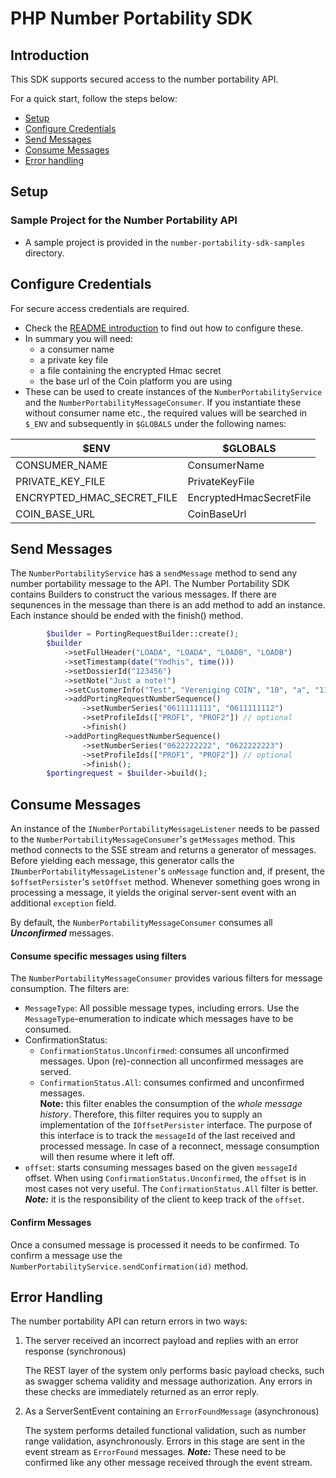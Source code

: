 # PHP Number Portability SDK

## Introduction

This SDK supports secured access to the number portability API.

For a quick start, follow the steps below:
* [Setup](#setup)
* [Configure Credentials](#configure-credentials)
* [Send Messages](#send-messages)
* [Consume Messages](#consume-messages)
* [Error handling](#error-handling)


## Setup

### Sample Project for the Number Portability API
- A sample project is provided in the `number-portability-sdk-samples` directory.


## Configure Credentials

For secure access credentials are required.
- Check the [README introduction](../README.md#introduction) to find out how to configure these.
- In summary you will need:
    - a consumer name
    - a private key file
    - a file containing the encrypted Hmac secret
    - the base url of the Coin platform you are using
- These can be used to create instances of the `NumberPortabilityService` and the `NumberPortabilityMessageConsumer`.
If you instantiate these without consumer name etc., the required values will be searched in `$_ENV` and subsequently in `$GLOBALS`
under the following names:

| $ENV | $GLOBALS |
|---|---|
| CONSUMER_NAME | ConsumerName |
| PRIVATE_KEY_FILE | PrivateKeyFile |
| ENCRYPTED_HMAC_SECRET_FILE | EncryptedHmacSecretFile |
| COIN_BASE_URL | CoinBaseUrl |


## Send Messages

The `NumberPortabilityService` has a `sendMessage` method to send any number portability message to the API. The Number Portability SDK contains Builders to construct the various messages. If there are sequnences in the message
than there is an add method to add an instance. Each instance should be ended with the finish() method.

```php
        $builder = PortingRequestBuilder::create();
        $builder
            ->setFullHeader("LOADA", "LOADA", "LOADB", "LOADB")
            ->setTimestamp(date("Ymdhis", time()))
            ->setDossierId("123456")
            ->setNote("Just a note!")
            ->setCustomerInfo("Test", "Vereniging COIN", "10", "a", "1111AA", "123456")
            ->addPortingRequestNumberSequence()
                ->setNumberSeries("0611111111", "0611111112")
                ->setProfileIds(["PROF1", "PROF2"]) // optional
                ->finish()
            ->addPortingRequestNumberSequence()
                ->setNumberSeries("0622222222", "0622222223")
                ->setProfileIds(["PROF1", "PROF2"]) // optional
                ->finish();
        $portingrequest = $builder->build();
```

## Consume Messages

An instance of the `INumberPortabilityMessageListener` needs to be passed to the `NumberPortabilityMessageConsumer`'s `getMessages` method.
This method connects to the SSE stream and returns a generator of messages. Before yielding each message, this generator calls the
`INumberPortabilityMessageListener`'s `onMessage` function and, if present, the `$offsetPersister`'s `setOffset` method. Whenever something goes wrong in processing a message, it yields the original
server-sent event with an additional `exception` field.

By default, the `NumberPortabilityMessageConsumer` consumes all ***Unconfirmed*** messages. 


#### Consume specific messages using filters
The `NumberPortabilityMessageConsumer` provides various filters for message consumption. The filters are:
- `MessageType`: All possible message types, including errors. Use the `MessageType`-enumeration to indicate which messages have to be consumed.
- ConfirmationStatus: 
    - `ConfirmationStatus.Unconfirmed`: consumes all unconfirmed messages. Upon (re)-connection all unconfirmed messages are served.
    - `ConfirmationStatus.All`: consumes confirmed and unconfirmed messages.  
    **Note:** this filter enables the consumption of the *whole message history*.
    Therefore, this filter requires you to supply an implementation of the `IOffsetPersister` interface.
    The purpose of this interface is to track the `messageId` of the last received and processed message.
    In case of a reconnect, message consumption will then resume where it left off.
- `offset`: starts consuming messages based on the given `messageId` offset.
When using `ConfirmationStatus.Unconfirmed`, the `offset` is in most cases not very useful. The `ConfirmationStatus.All` filter is better.
***Note:*** it is the responsibility of the client to keep track of the `offset`.

#### Confirm Messages
Once a consumed message is processed it needs to be confirmed.
To confirm a message use the `NumberPortabilityService.sendConfirmation(id)` method.


## Error Handling

The number portability API can return errors in two ways:

1. The server received an incorrect payload and replies with an error response (synchronous)

    The REST layer of the system only performs basic payload checks, such as swagger schema validity and message authorization.
    Any errors in these checks are immediately returned as an error reply.
    
2. As a ServerSentEvent containing an `ErrorFoundMessage` (asynchronous)

    The system performs detailed functional validation, such as number range validation, asynchronously.
    Errors in this stage are sent in the event stream as `ErrorFound` messages.
    ***Note:*** These need to be confirmed like any other message received through the event stream.
